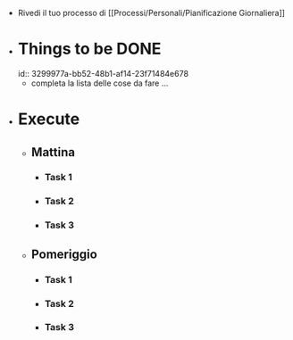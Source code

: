 - Rivedi il tuo processo di [[Processi/Personali/Pianificazione Giornaliera]]
- # Things to be DONE
  id:: 3299977a-bb52-48b1-af14-23f71484e678
	- completa la lista delle cose da fare ...
- # Execute
	- ## Mattina
		- ### Task 1
		- ### Task 2
		- ### Task 3
	- ## Pomeriggio
		- ### Task 1
		- ### Task 2
		- ### Task 3